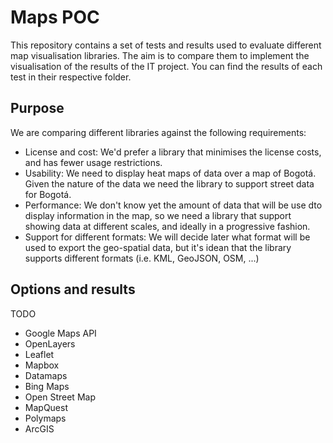 # Maps POC

This repository contains a set of tests and results used to evaluate different map visualisation libraries. The aim is to compare them to implement the visualisation of the results of the IT project. You can find the results of each test in their respective folder.

## Purpose

We are comparing different libraries against the following requirements:

- License and cost: We'd prefer a library that minimises the license costs, and has fewer usage restrictions.
- Usability: We need to display heat maps of data over a map of Bogotá. Given the nature of the data we need the library to support street data for Bogotá.
- Performance: We don't know yet the amount of data that will be use dto display information in the map, so we need a library that support showing data at different scales, and ideally in a progressive fashion.
- Support for different formats: We will decide later what format will be used to export the geo-spatial data, but it's idean that the library supports different formats (i.e. KML, GeoJSON, OSM, ...)

## Options and results

TODO

- Google Maps API
- OpenLayers
- Leaflet
- Mapbox
- Datamaps
- Bing Maps
- Open Street Map
- MapQuest
- Polymaps
- ArcGIS

